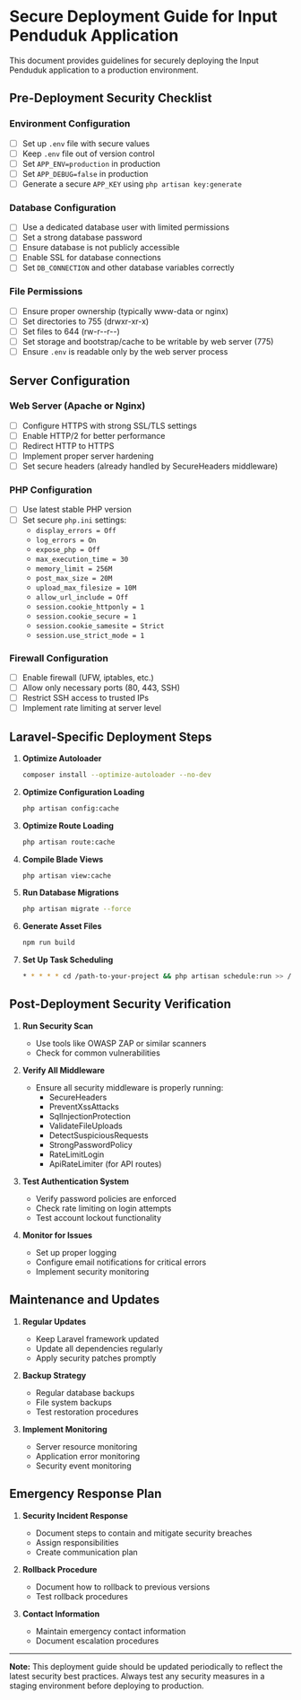# Secure Deployment Guide for Input Penduduk Application

This document provides guidelines for securely deploying the Input Penduduk application to a production environment.

## Pre-Deployment Security Checklist

### Environment Configuration
- [ ] Set up `.env` file with secure values
- [ ] Keep `.env` file out of version control
- [ ] Set `APP_ENV=production` in production
- [ ] Set `APP_DEBUG=false` in production
- [ ] Generate a secure `APP_KEY` using `php artisan key:generate`

### Database Configuration
- [ ] Use a dedicated database user with limited permissions
- [ ] Set a strong database password
- [ ] Ensure database is not publicly accessible
- [ ] Enable SSL for database connections
- [ ] Set `DB_CONNECTION` and other database variables correctly

### File Permissions
- [ ] Ensure proper ownership (typically www-data or nginx)
- [ ] Set directories to 755 (drwxr-xr-x)
- [ ] Set files to 644 (rw-r--r--)
- [ ] Set storage and bootstrap/cache to be writable by web server (775)
- [ ] Ensure `.env` is readable only by the web server process

## Server Configuration

### Web Server (Apache or Nginx)
- [ ] Configure HTTPS with strong SSL/TLS settings
- [ ] Enable HTTP/2 for better performance
- [ ] Redirect HTTP to HTTPS
- [ ] Implement proper server hardening
- [ ] Set secure headers (already handled by SecureHeaders middleware)

### PHP Configuration
- [ ] Use latest stable PHP version
- [ ] Set secure `php.ini` settings:
  - `display_errors = Off`
  - `log_errors = On`
  - `expose_php = Off`
  - `max_execution_time = 30`
  - `memory_limit = 256M`
  - `post_max_size = 20M`
  - `upload_max_filesize = 10M`
  - `allow_url_include = Off`
  - `session.cookie_httponly = 1`
  - `session.cookie_secure = 1`
  - `session.cookie_samesite = Strict`
  - `session.use_strict_mode = 1`

### Firewall Configuration
- [ ] Enable firewall (UFW, iptables, etc.)
- [ ] Allow only necessary ports (80, 443, SSH)
- [ ] Restrict SSH access to trusted IPs
- [ ] Implement rate limiting at server level

## Laravel-Specific Deployment Steps

1. **Optimize Autoloader**
   ```bash
   composer install --optimize-autoloader --no-dev
   ```

2. **Optimize Configuration Loading**
   ```bash
   php artisan config:cache
   ```

3. **Optimize Route Loading**
   ```bash
   php artisan route:cache
   ```

4. **Compile Blade Views**
   ```bash
   php artisan view:cache
   ```

5. **Run Database Migrations**
   ```bash
   php artisan migrate --force
   ```

6. **Generate Asset Files**
   ```bash
   npm run build
   ```

7. **Set Up Task Scheduling**
   ```bash
   * * * * * cd /path-to-your-project && php artisan schedule:run >> /dev/null 2>&1
   ```

## Post-Deployment Security Verification

1. **Run Security Scan**
   - Use tools like OWASP ZAP or similar scanners
   - Check for common vulnerabilities

2. **Verify All Middleware**
   - Ensure all security middleware is properly running:
     - SecureHeaders
     - PreventXssAttacks
     - SqlInjectionProtection
     - ValidateFileUploads
     - DetectSuspiciousRequests
     - StrongPasswordPolicy
     - RateLimitLogin
     - ApiRateLimiter (for API routes)

3. **Test Authentication System**
   - Verify password policies are enforced
   - Check rate limiting on login attempts
   - Test account lockout functionality

4. **Monitor for Issues**
   - Set up proper logging
   - Configure email notifications for critical errors
   - Implement security monitoring

## Maintenance and Updates

1. **Regular Updates**
   - Keep Laravel framework updated
   - Update all dependencies regularly
   - Apply security patches promptly

2. **Backup Strategy**
   - Regular database backups
   - File system backups
   - Test restoration procedures

3. **Implement Monitoring**
   - Server resource monitoring
   - Application error monitoring
   - Security event monitoring

## Emergency Response Plan

1. **Security Incident Response**
   - Document steps to contain and mitigate security breaches
   - Assign responsibilities
   - Create communication plan

2. **Rollback Procedure**
   - Document how to rollback to previous versions
   - Test rollback procedures

3. **Contact Information**
   - Maintain emergency contact information
   - Document escalation procedures

---

**Note:** This deployment guide should be updated periodically to reflect the latest security best practices. Always test any security measures in a staging environment before deploying to production.
